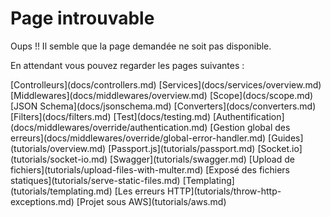 # Page introuvable

Oups !! Il semble que la page demandée ne soit pas disponible.

En attendant vous pouvez regarder les pages suivantes :


<div class="topics">
  [Controlleurs](docs/controllers.md)
  [Services](docs/services/overview.md)
  [Middlewares](docs/middlewares/overview.md)
  [Scope](docs/scope.md)
  [JSON Schema](docs/jsonschema.md)
  [Converters](docs/converters.md)
  [Filters](docs/filters.md)
  [Test](docs/testing.md)
  [Authentification](docs/middlewares/override/authentication.md)
  [Gestion global des erreurs](docs/middlewares/override/global-error-handler.md)
  [Guides](tutorials/overview.md)
  [Passport.js](tutorials/passport.md)
  [Socket.io](tutorials/socket-io.md)
  [Swagger](tutorials/swagger.md)
  [Upload de fichiers](tutorials/upload-files-with-multer.md)
  [Exposé des fichiers statiques](tutorials/serve-static-files.md)
  [Templating](tutorials/templating.md)
  [Les erreurs HTTP](tutorials/throw-http-exceptions.md)
  [Projet sous AWS](tutorials/aws.md)
</div>  
